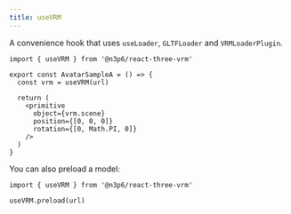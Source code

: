 ```yaml
---
title: useVRM
---
```


A convenience hook that uses `useLoader`, `GLTFLoader` and `VRMLoaderPlugin`.

```tsx
import { useVRM } from '@n3p6/react-three-vrm'

export const AvatarSampleA = () => {
  const vrm = useVRM(url)

  return (
    <primitive
      object={vrm.scene}
      position={[0, 0, 0]}
      rotation={[0, Math.PI, 0]}
    />
  )
}
```

You can also preload a model:

```tsx
import { useVRM } from '@n3p6/react-three-vrm'

useVRM.preload(url)
```
